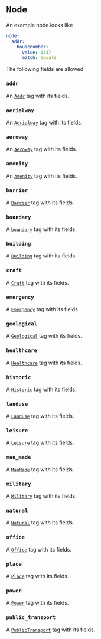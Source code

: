 # `Node`

An example node looks like

```yml
node:
  addr:
    housenumber:
      value: 1337
      match: equals
```

The following fields are allowed

### `addr`

An [`Addr`](../tags/addr.md) tag with its fields.

### `aerialway`

An [`Aerialway`](../tags/aerialway.md) tag with its fields.

### `aeroway`

An [`Aeroway`](../tags/aeroway.md) tag with its fields.

### `amenity`

An [`Amenity`](../tags/amenity.md) tag with its fields.

### `barrier`

A [`Barrier`](../tags/barrier.md) tag with its fields.

### `boundary`

A [`boundary`](../tags/boundary.md) tag with its fields.

### `building`

A [`Building`](../tags/building.md) tag with its fields.

### `craft`

A [`Craft`](../tags/craft.md) tag with its fields.

### `emergency`

A [`Emergency`](../tags/emergency.md) tag with its fields.

### `geological`

A [`Geological`](../tags/geological.md) tag with its fields.

### `healthcare`

A [`Healthcare`](../tags/healthcare.md) tag with its fields.

### `historic`

A [`Historic`](../tags/historic.md) tag with its fields.

### `landuse`

A [`Landuse`](../tags/landuse.md) tag with its fields.

### `leisure`

A [`Leisure`](../tags/leisure.md) tag with its fields.

### `man_made`

A [`ManMade`](../tags/man_made.md) tag with its fields.

### `military`

A [`Military`](../tags/military.md) tag with its fields.

### `natural`

A [`Natural`](../tags/natural.md) tag with its fields.

### `office`

A [`Office`](../tags/office.md) tag with its fields.

### `place`

A [`Place`](../tags/place.md) tag with its fields.

### `power`

A [`Power`](../tags/power.md) tag with its fields.

### `public_transport`

A [`PublicTransport`](../tags/public_transport.md) tag with its fields.
